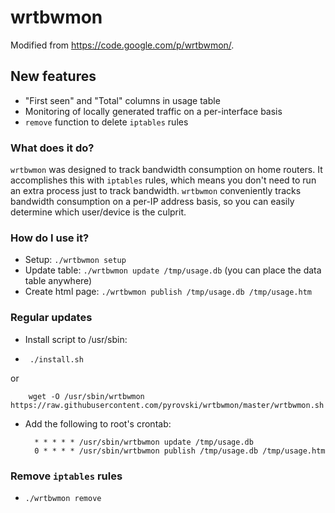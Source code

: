 # wrtbwmon
Modified from https://code.google.com/p/wrtbwmon/.

## New features
 - "First seen" and "Total" columns in usage table
 - Monitoring of locally generated traffic on a per-interface basis
 - `remove` function to delete `iptables` rules

### What does it do?
`wrtbwmon` was designed to track bandwidth consumption on home routers. 
It accomplishes this with `iptables` rules, which means you don't need to run an extra process just to track bandwidth. 
`wrtbwmon` conveniently tracks bandwidth consumption on a per-IP address basis, 
so you can easily determine which user/device is the culprit.

### How do I use it?
- Setup: `./wrtbwmon setup`
- Update table: `./wrtbwmon update /tmp/usage.db` (you can place the data table anywhere)
- Create html page: `./wrtbwmon publish /tmp/usage.db /tmp/usage.htm`

### Regular updates
 - Install script to /usr/sbin:
 - 
        ./install.sh

  or
  
        wget -O /usr/sbin/wrtbwmon https://raw.githubusercontent.com/pyrovski/wrtbwmon/master/wrtbwmon.sh
        
- Add the following to root's crontab:

        * * * * * /usr/sbin/wrtbwmon update /tmp/usage.db
        0 * * * * /usr/sbin/wrtbwmon publish /tmp/usage.db /tmp/usage.htm

### Remove `iptables` rules
 - `./wrtbwmon remove`
